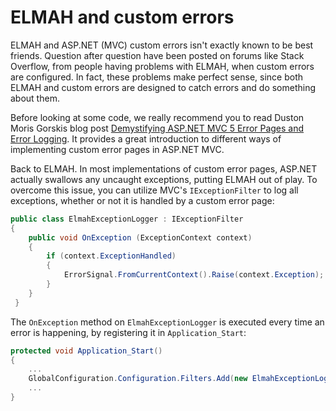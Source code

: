 # ELMAH and custom errorsELMAH and ASP.NET (MVC) custom errors isn't exactly known to be best friends. Question after question have been posted on forums like Stack Overflow, from people having problems with ELMAH, when custom errors are configured. In fact, these problems make perfect sense, since both ELMAH and custom errors are designed to catch errors and do something about them.Before looking at some code, we really recommend you to read Duston Moris Gorskis blog post [Demystifying ASP.NET MVC 5 Error Pages and Error Logging](https://dusted.codes/demystifying-aspnet-mvc-5-error-pages-and-error-logging). It provides a great introduction to different ways of implementing custom error pages in ASP.NET MVC.Back to ELMAH. In most implementations of custom error pages, ASP.NET actually swallows any uncaught exceptions, putting ELMAH out of play. To overcome this issue, you can utilize MVC's `IExceptionFilter` to log all exceptions, whether or not it is handled by a custom error page:```csharppublic class ElmahExceptionLogger : IExceptionFilter{    public void OnException (ExceptionContext context)    {        if (context.ExceptionHandled)        {            ErrorSignal.FromCurrentContext().Raise(context.Exception);        }    } }```The `OnException` method on `ElmahExceptionLogger` is executed every time an error is happening, by registering it in `Application_Start`:```csharpprotected void Application_Start(){    ...    GlobalConfiguration.Configuration.Filters.Add(new ElmahExceptionLogger());    ...}```